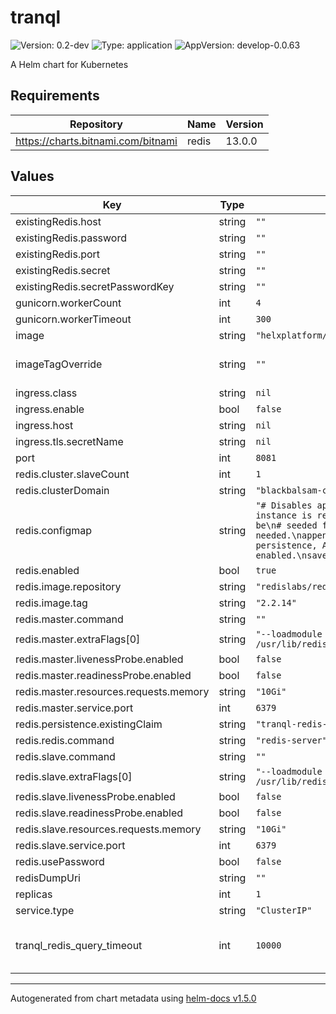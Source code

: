 # tranql

![Version: 0.2-dev](https://img.shields.io/badge/Version-0.2--dev-informational?style=flat-square) ![Type: application](https://img.shields.io/badge/Type-application-informational?style=flat-square) ![AppVersion: develop-0.0.63](https://img.shields.io/badge/AppVersion-develop--0.0.63-informational?style=flat-square)

A Helm chart for Kubernetes

## Requirements

| Repository | Name | Version |
|------------|------|---------|
| https://charts.bitnami.com/bitnami | redis | 13.0.0 |

## Values

| Key | Type | Default | Description |
|-----|------|---------|-------------|
| existingRedis.host | string | `""` |  |
| existingRedis.password | string | `""` |  |
| existingRedis.port | string | `""` |  |
| existingRedis.secret | string | `""` |  |
| existingRedis.secretPasswordKey | string | `""` |  |
| gunicorn.workerCount | int | `4` |  |
| gunicorn.workerTimeout | int | `300` |  |
| image | string | `"helxplatform/tranql-app"` |  |
| imageTagOverride | string | `""` | Overrides image tag. default is Chart.appversion |
| ingress.class | string | `nil` |  |
| ingress.enable | bool | `false` |  |
| ingress.host | string | `nil` |  |
| ingress.tls.secretName | string | `nil` |  |
| port | int | `8081` |  |
| redis.cluster.slaveCount | int | `1` |  |
| redis.clusterDomain | string | `"blackbalsam-cluster"` |  |
| redis.configmap | string | `"# Disables appendonly , this instance is readonly. And needs to be\n# seeded from RDB files if needed.\nappendonly no\n# Disable RDB persistence, AOF persistence already enabled.\nsave \"\""` |  |
| redis.enabled | bool | `true` |  |
| redis.image.repository | string | `"redislabs/redisgraph"` |  |
| redis.image.tag | string | `"2.2.14"` |  |
| redis.master.command | string | `""` |  |
| redis.master.extraFlags[0] | string | `"--loadmodule /usr/lib/redis/modules/redisgraph.so"` |  |
| redis.master.livenessProbe.enabled | bool | `false` |  |
| redis.master.readinessProbe.enabled | bool | `false` |  |
| redis.master.resources.requests.memory | string | `"10Gi"` |  |
| redis.master.service.port | int | `6379` |  |
| redis.persistence.existingClaim | string | `"tranql-redis-pvc"` |  |
| redis.redis.command | string | `"redis-server"` |  |
| redis.slave.command | string | `""` |  |
| redis.slave.extraFlags[0] | string | `"--loadmodule /usr/lib/redis/modules/redisgraph.so"` |  |
| redis.slave.livenessProbe.enabled | bool | `false` |  |
| redis.slave.readinessProbe.enabled | bool | `false` |  |
| redis.slave.resources.requests.memory | string | `"10Gi"` |  |
| redis.slave.service.port | int | `6379` |  |
| redis.usePassword | bool | `false` |  |
| redisDumpUri | string | `""` |  |
| replicas | int | `1` |  |
| service.type | string | `"ClusterIP"` |  |
| tranql_redis_query_timeout | int | `10000` | Tranql query timeout sent to redis in milliseconds |

----------------------------------------------
Autogenerated from chart metadata using [helm-docs v1.5.0](https://github.com/norwoodj/helm-docs/releases/v1.5.0)
